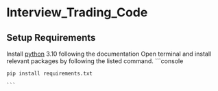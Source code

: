 # Interview_Trading_Code
## Setup Requirements 
Install [python](https://www.python.org) 3.10 following the documentation
Open terminal and install relevant packages by following the listed command.
    ```console
  
    pip install requirements.txt
    
    ```
